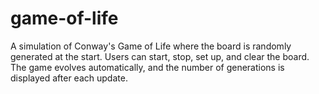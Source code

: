 # game-of-life
A simulation of Conway's Game of Life where the board is randomly generated at the start. Users can start, stop, set up, and clear the board. The game evolves automatically, and the number of generations is displayed after each update.
